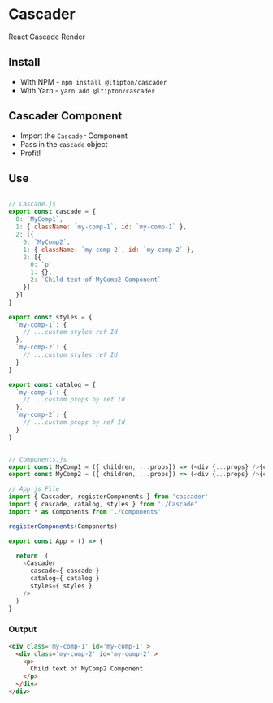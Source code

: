 # Cascader
React Cascade Render

## Install
* With NPM - `npm install @ltipton/cascader`
* With Yarn - `yarn add @ltipton/cascader`


## Cascader Component
  * Import the `Cascader` Component
  * Pass in the `cascade` object
  * Profit!

## Use

```js

// Cascade.js
export const cascade = {
  0: `MyComp1`,
  1: { className: `my-comp-1`, id: `my-comp-1` },
  2: [{
    0: `MyComp2`,
    1: { className: `my-comp-2`, id: `my-comp-2` },
    2: [{
      0: `p`,
      1: {},
      2: `Child text of MyComp2 Component`
    }]
  }]
}

export const styles = {
  `my-comp-1`: {
    // ...custom styles ref Id
  },
  `my-comp-2`: {
    // ...custom styles ref Id
  }
}

export const catalog = {
  `my-comp-1`: {
    // ...custom props by ref Id
  },
  `my-comp-2`: {
    // ...custom props by ref Id
  }
}


// Components.js
export const MyComp1 = ({ children, ...props}) => (<div {...props} />{children}</div>)
export const MyComp2 = ({ children, ...props}) => (<div {...props} />{children}</div>)

// App.js File
import { Cascader, registerComponents } from 'cascader'
import { cascade, catalog, styles } from './Cascade'
import * as Components from './Components'

registerComponents(Components)

export const App = () => {

  return  (
    <Cascader
      cascade={ cascade }
      catalog={ catalog }
      styles={ styles }
    />
  )
}

```

### Output
```html
<div class='my-comp-1' id='my-comp-1' >
  <div class='my-comp-2' id='my-comp-2' >
    <p>
      Child text of MyComp2 Component
    </p>
  </div>
</div>
```
